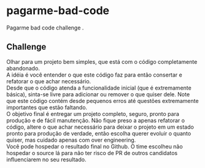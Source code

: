 # pagarme-bad-code
Pagarme bad code challenge .

## Challenge 
Olhar para um projeto bem simples, que está com o código completamente abandonado.   
A idéia é você entender o que este código faz para então consertar e refatorar o que achar necessário.  
Desde que o código atenda a funcionalidade inicial (que é extremamente básica), sinta-se livre para adicionar ou remover o que quiser dele. Note que este código contém desde pequenos erros até questões extremamente importantes que estão faltando.  
O objetivo final é entregar um projeto completo, seguro, pronto para produção e de fácil manutenção. Não fique preso a apenas refatorar o código, altere o que achar necessário para deixar o projeto em um estado pronto para produção de verdade, então escolha querer evoluir o quanto quiser, mas cuidado apenas com over engineering.  
Você pode hospedar o resultado final no Github. O time escolheu não hospedar o source lá para não ter risco de PR de outros candidatos influenciarem no seu resultado.

